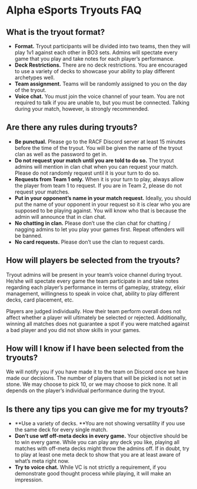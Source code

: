 # Alpha eSports Tryouts FAQ



## What is the tryout format?

+ **Format.** Tryout participants will be divided into two teams, then they will play 1v1 against each other in BO3 sets. Admins will spectate every game that you play and take notes for each player’s performance.
+ **Deck Restrictions.** There are no deck restrictions. You are encouraged to use a variety of decks to showcase your ability to play different archetypes well.
+ **Team assignment.** Teams will be randomly assigned to you on the day of the tryout.
+ **Voice chat.** You must join the voice channel of your team. You are not required to talk if you are unable to, but you must be connected. Talking during your match, however, is strongly recommended.

## Are there any rules during tryouts?

+ **Be punctual.** Please go to the RACF Discord server at least 15 minutes before the time of the tryout. You will be given the name of the tryout clan as well as the password to get in.
+ **Do not request your match until you are told to do so.** The tryout admins will mention in clan chat when you can request your match. Please do not randomly request until it is your turn to do so.
+ **Requests from Team 1 only.** When it is your turn to play, always allow the player from team 1 to request. If you are in Team 2, please do not request your matches.
+ **Put in your opponent’s name in your match request.** Ideally, you should put the name of your opponent in your request so it is clear who you are supposed to be playing against. You will know who that is because the admin will announce that in clan chat.
+ **No chatting in clan.** Please don’t use the clan chat for chatting / nagging admins to let you play your games first. Repeat offenders will be banned.
+ **No card requests.** Please don’t use the clan to request cards.

## How will players be selected from the tryouts?

Tryout admins will be present in your team’s voice channel during tryout. He/she will spectate every game the team participate in and take notes regarding each player’s performance in terms of gameplay, strategy, elixir management, willingness to speak in voice chat, ability to play different decks, card placement, etc.

Players are judged individually. How their team perform overall does not affect whether a player will ultimately be selected or rejected. Additionally, winning all matches does not guarantee a spot if you were matched against a bad player and you did not show skills in your games.

## How will I know if I have been selected from the tryouts?

We will notify you if you have made it to the team on Discord once we have made our decisions. The number of players that will be picked is not set in stone. We may choose to pick 10, or we may choose to pick none. It all depends on the player’s individual performance during the tryout.

## Is there any tips you can give me for my tryouts?

* **Use a variety of decks. **You are not showing versatility if you use the same deck for every single match.
* **Don’t use wtf off-meta decks in every game.** Your objective should be to win every game. While you can play any deck you like, playing all matches with off-meta decks might throw the admins off. If in doubt, try to play at least one meta deck to show that you are at least aware of what’s meta right now.
* **Try to voice chat.** While VC is not strictly a requirement, if you demonstrate good thought process while playing, it will make an impression.

